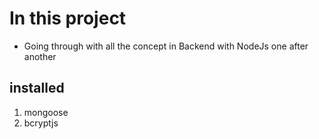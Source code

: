 # In this project
- Going through with all the concept in Backend with NodeJs one after another

## installed
1. mongoose
2. bcryptjs